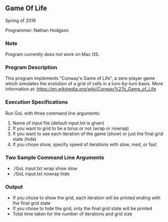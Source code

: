 Game Of Life
---
Spring of 2019

Programmer:
Nathan Hodgson

### Note

Program currently does not work on Mac OS.

### Program Description

This program implements "Conway's Game of Life", a zero-player game which simulates the evolution of a grid of cells in a turn-by-turn basis. More information at: https://en.wikipedia.org/wiki/Conway%27s_Game_of_Life

### Execution Specifications

Run GoL with three command line arguments:
1. Name of input file (default input.txt is given)
2. If you want to grid to be a torus or not (wrap or nowrap)
3. If you want to see each iteration of the game (show) or just the final grid state (hide)
4. If you chose show, specify speed of iterations with slow, med, or fast

### Two Sample Command Line Arguments

- ./GoL input.txt wrap show slow
- ./GoL input.txt nowrap hide

### Output

- If you chose to show the grid, each iteration will be printed ending with the final grid state
- If you chose to hide the grid, only the final grid state will be printed
- Total time taken for the number of iterations and grid size
